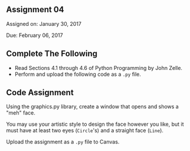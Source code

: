 ## Assignment 04
Assigned on: January 30, 2017

Due: February 06, 2017

## Complete The Following

* Read Sections 4.1 through 4.6 of Python Programming by John Zelle.
* Perform and upload the following code as a `.py` file.

## Code Assignment
Using the graphics.py library, create a window that opens and shows a "meh" face.

You may use your artistic style to design the face however you like, but it must have at least two eyes (`Circle`'s) and a straight face (`Line`).

Upload the assignment as a `.py` file to Canvas.